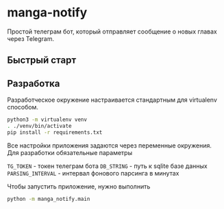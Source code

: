 # manga-notify

Простой телеграм бот, который отправляет сообщение о новых главах через Telegram.

## Быстрый старт

## Разработка

Разработческое окружение настраивается стандартным для virtualenv способом.

```bash
python3 -m virtualenv venv
. ./venv/bin/activate
pip install -r requirements.txt
```

Все настройки приложения задаются через переменные окружения. Для разработки обязательные параметры 

`TG_TOKEN` - токен телеграм бота
`DB_STRING` - путь к sqlite базе данных 
`PARSING_INTERVAL` - интервал фонового парсинга в минутах 

Чтобы запустить приложение, нужно выполнить

```bash
python -m manga_notify.main
```

